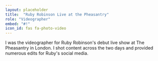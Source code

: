 ```yaml
---
layout: placeholder
title:  "Ruby Robinson Live at the Pheasantry"
role: "Videographer" 
embed: "#!"
icon_id: fas fa-photo-video
---
```


I was the videographer for Ruby Robinson's debut live show at The Pheasantry in London. I shot content across the two days and provided numerous edits for Ruby's social media. 